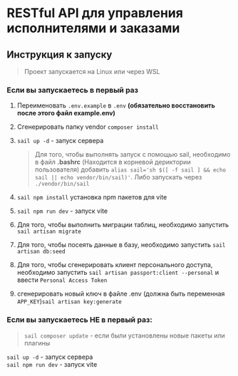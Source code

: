 <h1>RESTful API для управления исполнителями и заказами</h1>

<h2>Инструкция к запуску</h2>

>Проект запускается на Linux или через WSL

<h3>Если вы запускаетесь в первый раз</h3>
<ol>
<li>

Переименовать `.env.example` в `.env` <b>(обязательно восстановить после этого файл example.env)</b> </li>
<li>

Сгенерировать папку vendor `composer install` </li>

<li> 

`sail up -d` - запуск сервера</li>

>Для того, чтобы выполнять запуск с помощью sail, необходимо в файл <b>.bashrc</b> (Находится в корневой дериктории пользователя) добавить `alias sail='sh $([ -f sail ] && echo sail || echo vendor/bin/sail)'`. Либо запускать через `./vendor/bin/sail`<br>

<li>

`sail npm install` установка npm пакетов для vite</li>

<li>

`sail npm run dev` - запуск vite</li>

<li>

Для того, чтобы выполнить миграции таблиц, необходимо запустить `sail artisan migrate` </li>

<li>

Для того, чтобы посеять данные в базу, необходимо запустить `sail artisan db:seed`</li>

<li>

Для того, чтобы сгенерировать клиент персонального доступа, необходимо запустить `sail artisan passport:client --personal` и ввести `Personal Access Token`</li>
<li>

сгенерировать новый ключ в файле .env (должна быть переменная `APP_KEY`)`sail artisan key:generate`
</li>

</ol>


<h3>Если вы запускаетесь НЕ в первый раз:</h3>

>`sail composer update` - если были установлены новые пакеты или плагины<br>

`sail up -d` - запуск сервера<br>
`sail npm run dev` - запуск vite<br>
